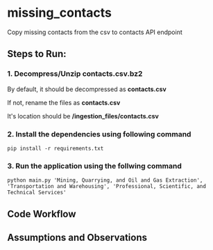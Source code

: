 # missing_contacts
Copy missing contacts from the csv to contacts API endpoint

## Steps to Run:
### 1. Decompress/Unzip contacts.csv.bz2
By default, it should be decompressed as **contacts.csv**

If not, rename the files as **contacts.csv**

It's location should be **/ingestion_files/contacts.csv**

### 2. Install the dependencies using following command
```
pip install -r requirements.txt
```

### 3. Run the application using the follwing command
```
python main.py 'Mining, Quarrying, and Oil and Gas Extraction', 'Transportation and Warehousing', 'Professional, Scientific, and Technical Services'
```

## Code Workflow


## Assumptions and Observations
